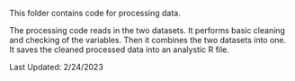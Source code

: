 This folder contains code for processing data.

The processing code reads in the two datasets. It performs basic cleaning and checking of the variables. Then it combines the two datasets into one. It saves the cleaned processed data into an analystic R file. 

Last Updated: 2/24/2023